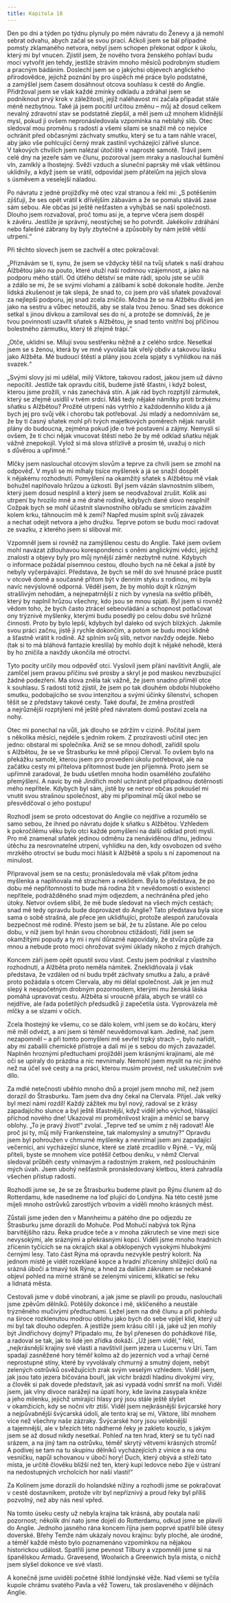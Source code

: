 ```yaml
---
title: Kapitola 18
---
```


Den po dni a týden po týdnu plynuly po mém návratu do Ženevy a já nemohl sebrat odvahu, abych začal se svou prací. Ačkoli jsem se bál případné pomsty zklamaného netvora, nebyl jsem schopen překonat odpor k úkolu, který mi byl vnucen. Zjistil jsem, že nového tvora ženského pohlaví budu moci vytvořit jen tehdy, jestliže strávím mnoho měsíců podrobným studiem a pracným bádáním. Doslechl jsem se o jakýchsi objevech anglického přírodovědce, jejichž poznání by pro úspěch mé práce bylo podstatné, a zamýšlel jsem časem dosáhnout otcova souhlasu k cestě do Anglie. Přidržoval jsem se však každé zmínky odkladu a zdráhal jsem se podniknout prvý krok v záležitosti, jejíž naléhavost mi začala připadat stále méně nezbytnou. Také já jsem pocítil určitou změnu – můj až dosud celkem nevalný zdravotní stav se podstatně zlepšil, a měl jsem už mnohem klidnější mysl, pokud ji ovšem nepronásledovala vzpomínka na neblahý slib. Otec sledoval mou proměnu s radostí a všemi silami se snažil mě co nejvíce ochránit před občasnými záchvaty smutku, který se tu a tam náhle vracel, aby jako vše pohlcující černý mrak zastínil vycházející zářivé slunce. V takových chvílích jsem nalézal útočiště v naprosté samotě. Trávil jsem celé dny na jezeře sám ve člunu, pozoroval jsem mraky a naslouchal šumění vln, zamlklý a lhostejný. Svěží vzduch a sluneční paprsky mě však většinou uklidnily, a když jsem se vrátil, odpovídal jsem přátelům na jejich slova s úsměvem a veselejší náladou.

Po návratu z jedné projížďky mě otec vzal stranou a řekl mi: „S potěšením zjišťuji, že ses opět vrátil k dřívějším zábavám a že se pomalu stáváš zase sám sebou. Ale občas jsi ještě nešťasten a vyhýbáš se naší společnosti. Dlouho jsem rozvažoval, proč tomu asi je, a teprve včera jsem dospěl k závěru. Jestliže je správný, neostýchej se ho potvrdit. Jakékoliv zdráhání nebo falešné zábrany by byly zbytečné a způsobily by nám ještě větší utrpení.“

Při těchto slovech jsem se zachvěl a otec pokračoval:

„Přiznávám se ti, synu, že jsem se vždycky těšil na tvůj sňatek s naší drahou Alžbětou jako na pouto, které utuží naši rodinnou vzájemnost, a jako na podporu mého stáří. Od útlého dětství se máte rádi, spolu jste se učili a zdálo se mi, že se svými vlohami a zálibami k sobě dokonale hodíte. Jenže lidská zkušenost je tak slepá, že snad to, co jsem pro váš sňatek považoval za nejlepší podporu, jej snad zcela zničilo. Možná že se na Alžbětu díváš jen jako na sestru a vůbec netoužíš, aby se stala tvou ženou. Snad ses dokonce setkal s jinou dívkou a zamiloval ses do ní, a protože se domníváš, že je tvou povinností uzavřít sňatek s Alžbětou, je snad tento vnitřní boj příčinou bolestného zármutku, který tě zřejmě trápí.“

„Otče, uklidni se. Miluji svou sestřenku něžně a z celého srdce. Nesetkal jsem se s ženou, která by ve mně vyvolala tak vřelý obdiv a takovou lásku jako Alžběta. Mé budoucí štěstí a plány jsou zcela spjaty s vyhlídkou na náš svazek.“

„Svými slovy jsi mi udělal, milý Viktore, takovou radost, jakou jsem už dávno nepocítil. Jestliže tak opravdu cítíš, budeme jistě šťastni, i když bolest, kterou jsme prožili, v nás zanechává stín. A jak rád bych rozptýlil zármutek, který se zřejmě usídlil v tvém srdci. Máš tedy nějaké námitky proti brzkému sňatku s Alžbětou? Prožité utrpení nás vytrhlo z každodenního klidu a já bych jej pro svůj věk i chorobu tak potřeboval. Jsi mladý a nedomnívám se, že by ti časný sňatek mohl při tvých majetkových poměrech nějak narušit plány do budoucna, zejména pokud jde o tvé postavení a zájmy. Nemysli si ovšem, že ti chci nějak vnucovat štěstí nebo že by mě odklad sňatku nějak vážně znepokojil. Vylož si má slova střízlivě a prosím tě, uvažuj o nich s důvěrou a upřímně.“

Mlčky jsem naslouchal otcovým slovům a teprve za chvíli jsem se zmohl na odpověď. V mysli se mi míhaly tisíce myšlenek a já se snažil dospět k nějakému rozhodnutí. Pomyšlení na okamžitý sňatek s Alžbětou mě však bohužel naplňovalo hrůzou a úzkostí. Byl jsem vázán slavnostním slibem, který jsem dosud nesplnil a který jsem se neodvažoval zrušit. Kolik asi utrpení by hrozilo mně a mé drahé rodině, kdybych dané slovo nesplnil! Cožpak bych se mohl účastnit slavnostního obřadu se smrtícím závažím kolem krku, táhnoucím mě k zemi? Napřed musím splnit svůj závazek a nechat odejít netvora a jeho družku. Teprve potom se budu moci radovat ze svazku, z kterého jsem si sliboval mír.

Vzpomněl jsem si rovněž na zamýšlenou cestu do Anglie. Také jsem ovšem mohl navázat zdlouhavou korespondenci s oněmi anglickými vědci, jejichž znalosti a objevy byly pro můj nynější záměr nezbytně nutné. Kdybych o informace požádal písemnou cestou, dlouho bych na ně čekal a jistě by nebyly vyčerpávající. Představa, že bych se měl do své hnusné práce pustit v otcově domě a současně přitom být v denním styku s rodinou, mi byla navíc nevýslovně odporná. Věděl jsem, že by mohlo dojít k různým strašlivým nehodám, a nejnepatrnější z nich by vynesla na světlo příběh, který by naplnil hrůzou všechny, kdo jsou se mnou spjati. Byl jsem si rovněž vědom toho, že bych často ztrácel sebeovládání a schopnost potlačovat ony trýznivé myšlenky, kterými budu posedlý po celou dobu své hrůzné činnosti. Proto by bylo lepší, kdybych byl daleko od svých blízkých. Jakmile svou práci začnu, jistě ji rychle dokončím, a potom se budu moci klidně a šťastně vrátit k rodině. Až splním svůj slib, netvor navždy odejde. Nebo (tak si to má bláhová fantazie kreslila) by mohlo dojít k nějaké nehodě, která by ho zničila a navždy ukončila mé otroctví.

Tyto pocity určily mou odpověď otci. Vyslovil jsem přání navštívit Anglii, ale zamlčel jsem pravou příčinu své prosby a skryl je pod maskou nevzbuzující žádné podezření. Má slova zněla tak vážně, že jsem snadno přiměl otce k souhlasu. S radostí totiž zjistil, že jsem po tak dlouhém období hlubokého smutku, podobajícího se svou intenzitou a svými účinky šílenství, schopen těšit se z představy takové cesty. Také doufal, že změna prostředí a nejrůznější rozptýlení mě ještě před návratem domů postaví zcela na nohy.

Otec mi ponechal na vůli, jak dlouho se zdržím v cizině. Počítal jsem s několika měsíci, nejdéle s jedním rokem. Z prozíravosti učinil otec jen jedno: obstaral mi společníka. Aniž se se mnou dohodl, zařídil spolu s Alžbětou, že se ve Štrasburku ke mně připojí Clerval. To ovšem bylo na překážku samotě, kterou jsem pro provedení úkolu potřeboval, ale na začátku cesty mi přítelova přítomnost bude jen příjemná. Proto jsem se upřímně zaradoval, že budu ušetřen mnoha hodin osamělého zoufalého přemýšlení. A navíc by mě Jindřich mohl uchránit před případnou dotěrností mého nepřítele. Kdybych byl sám, jistě by se netvor občas pokoušel mi vnutit svou strašnou společnost, aby mi připomínal můj úkol nebo se přesvědčoval o jeho postupu!

Rozhodl jsem se proto odcestovat do Anglie co nejdříve a rozumělo se samo sebou, že ihned po návratu dojde k sňatku s Alžbětou. Vzhledem k pokročilému věku bylo otci každé pomyšlení na další odklad proti mysli. Pro mě znamenal sňatek jedinou odměnu za nenáviděnou dřinu, jedinou útěchu za nesrovnatelné utrpení, vyhlídku na den, kdy osvobozen od svého mrzkého otroctví se budu moci hlásit k Alžbětě a spolu s ní zapomenout na minulost.

Připravoval jsem se na cestu; pronásledovala mě však přitom jedna myšlenka a naplňovala mě strachem a neklidem. Byla to představa, že po dobu mé nepřítomnosti to bude má rodina žít v nevědomosti o existenci nepřítele, podrážděného snad mým odjezdem, a nechráněna před jeho útoky. Netvor ovšem slíbil, že mě bude sledovat na všech mých cestách; snad mě tedy opravdu bude doprovázet do Anglie? Tato představa byla sice sama o sobě strašná, ale přece jen uklidňující, protože alespoň zaručovala bezpečnost mé rodině. Přesto jsem se bál, že tu zůstane. Ale po celou dobu, v níž jsem byl hnán svou chorobnou ctižádostí, řídil jsem se okamžitými popudy a ty mi i nyní důrazně napovídaly, že stvůra půjde za mnou a nebude proto moci ohrožovat svými úklady nikoho z mých drahých.

Koncem září jsem opět opustil svou vlast. Cestu jsem podnikal z vlastního rozhodnutí, a Alžběta proto neměla námitek. Zneklidňovala ji však představa, že vzdálen od ní budu trpět záchvaty smutku a žalu, a právě proto požádala s otcem Clervala, aby mi dělal společnost. Jak je jen muž slepý k nespočetným drobným pozornostem, kterými mu ženská láska pomáhá upravovat cestu. Alžběta si vroucně přála, abych se vrátil co nejdříve, ale řada pošetilých předsudků jí zapečetila ústa. Vyprovázela mě mlčky a se slzami v očích.

Zcela lhostejný ke všemu, co se dálo kolem, vrhl jsem se do kočáru, který mě měl odvézt, a ani jsem si téměř neuvědomoval kam. Jediné, nač jsem nezapomněl – a při tomto pomyšlení mě sevřel trpký strach –, bylo nařídit, aby mi zabalili chemické přístroje a dali mi je s sebou do mých zavazadel. Naplněn hroznými předtuchami projížděl jsem krásnými krajinami, ale mé oči se upíraly do prázdna a nic nevnímaly. Nemohl jsem myslit na nic jiného než na účel své cesty a na práci, kterou musím provést, než uskutečním své dílo.

Za mdlé netečnosti uběhlo mnoho dnů a projel jsem mnoho mil, než jsem dorazil do Štrasburku. Tam jsem dva dny čekal na Clervala. Přijel. Jak velký byl mezi námi rozdíl! Každý zážitek mu byl nový, radoval se z krásy zapadajícího slunce a byl ještě šťastnější, když viděl jeho východ, hlásající příchod nového dne! Ukazoval mi proměnlivost krajin a měnící se barvy oblohy. „To je pravý život!“ zvolal. „Teprve teď se umím z něj radovat! Ale proč jsi ty, můj milý Frankensteine, tak malomyslný a smutný?“ Opravdu jsem byl pohroužen v chmurné myšlenky a nevnímal jsem ani zapadající večernici, ani vycházející slunce, které se zlatě zrcadlilo v Rýně. – Vy, můj příteli, byste se mnohem více potěšil četbou deníku, v němž Clerval sledoval průběh cesty vnímavým a radostným zrakem, než posloucháním mých úvah. Jsem ubohý nešťastník pronásledovaný kletbou, která zahradila všechen přístup radosti.

Rozhodli jsme se, že se ze Štrasburku budeme plavit po Rýnu člunem až do Rotterdamu, kde nasedneme na loď plující do Londýna. Na této cestě jsme míjeli mnoho ostrůvků zarostlých vrbovím a viděli mnoho krásných měst.

Zůstali jsme jeden den v Mannheimu a pátého dne po odjezdu ze Štrasburku jsme dorazili do Mohuče. Pod Mohučí nabývá tok Rýna barvitějšího rázu. Řeka prudce teče a v mnoha zákrutech se vine mezi sice nevysokými, ale sráznými a překrásnými kopci. Viděli jsme mnoho hradních zřícenin tyčících se na okrajích skal a obklopených vysokými hlubokými černými lesy. Tato část Rýna má opravdu nezvykle pestrý kolorit. Na jednom místě je vidět rozeklané kopce a hradní zříceniny shlížející dolů na srázná úbočí a tmavý tok Rýna; a hned za dalším zákrutem se nečekaně objeví pohled na mírné stráně se zelenými vinicemi, klikatící se řeku a lidnatá města.

Cestovali jsme v době vinobraní, a jak jsme se plavili po proudu, naslouchali jsme zpěvům dělníků. Potěšily dokonce i mě, sklíčeného a neustále trýzněného mučivými předtuchami. Ležel jsem na dně člunu a při pohledu na široce rozklenutou modrou oblohu jako bych do sebe vpíjel klid, který už mi byl tak dlouho odepřen. A jestliže jsem krásu cítil i já, jaké už jen mohly být Jindřichovy dojmy? Připadalo mu, že byl přenesen do pohádkové říše, a radoval se tak, jak to lidé jen zřídka dokáží. „Už jsem viděl,“ řekl, „nejkrásnější krajiny své vlasti a navštívil jsem jezera u Lucernu v Uri. Tam spadají zasněžené hory téměř kolmo až do jezerních vod a vrhají černé neprostupné stíny, které by vyvolávaly chmurný a smutný dojem, nebýt zelených ostrůvků osvěžujících zrak svým veselým vzhledem. Viděl jsem, jak jsou tato jezera bičována bouří, jak vichr brázdí hladinu divokými víry, a člověk si pak dovede představit, jak asi vypadá vodní smršť na moři. Viděl jsem, jak vlny divoce narážejí na úpatí hory, kde lavina zasypala kněze a jeho milenku, jejichž umírající hlasy prý jsou stále ještě slyšet v okamžicích, kdy se noční vítr ztiší. Viděl jsem nejkrásnější švýcarské hory a nejpůvabnější švýcarská údolí, ale tento kraj se mi, Viktore, líbí mnohem více než všechny naše zázraky. Švýcarské hory jsou velebnější a tajemnější, ale v březích této nádherné řeky je zakleto kouzlo, s jakým jsem se až dosud nikdy nesetkal. Pohleď na ten hrad, který se tu tyčí nad srázem, a na jiný tam na ostrůvku, téměř skrytý větvemi krásných stromů! A podívej se tam na tu skupinu dělníků vycházejících z vinice a na onu vesničku, napůl schovanou v úbočí hory! Duch, který obývá a střeží tato místa, je určitě člověku bližší než ten, který kupí ledovce nebo žije v ústraní na nedostupných vrcholcích hor naší vlasti!“

Za Kolínem jsme dorazili do holandské nížiny a rozhodli jsme se pokračovat v cestě dostavníkem, protože vítr byl nepříznivý a proud řeky byl příliš pozvolný, než aby nás nesl vpřed.

Na tomto úseku cesty už nebyla krajina tak krásná, aby poutala naši pozornost; několik dní nato jsme dojeli do Rotterdamu, odkud jsme se plavili do Anglie. Jednoho jasného rána koncem října jsem poprvé spatřil bílé útesy doverské. Břehy Temže nám ukázaly novou krajinu: byly ploché, ale úrodné, a téměř každé město bylo poznamenáno vzpomínkou na nějakou historickou událost. Spatřili jsme pevnost Tilbury a vzpomněli jsme si na španělskou Armadu. Gravesend, Woolwich a Greenwich byla místa, o nichž jsem slyšel dokonce ve své vlasti.

A konečně jsme uviděli početné štíhlé londýnské věže. Nad všemi se tyčila kupole chrámu svatého Pavla a věž Toweru, tak proslaveného v dějinách Anglie.
